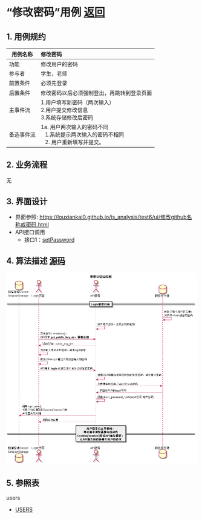 # “修改密码”用例 [返回](../README.md)
## 1. 用例规约

|用例名称|修改密码|
|-------|:-------------|
|功能|修改用户的密码|
|参与者|学生，老师|
|前置条件|必须先登录|
|后置条件|修改密码以后必须强制登出，再跳转到登录页面|
|主事件流| 1.用户填写新密码（两次输入） <br/> 2.用户提交修改信息 <br/>3.系统存储修改后密码|
|备选事件流|1a. 用户两次输入的密码不同 <br/>&nbsp;&nbsp; 1.系统提示两次输入的密码不相同  <br/>&nbsp;&nbsp; 2. 用户重新填写并提交。 |

## 2. 业务流程
无

## 3. 界面设计
- 界面参照: https://louxiankai0.github.io/is_analysis/test6/ui/修改github名称或密码.html
- API接口调用
    - 接口1：[setPassword](../接口/setPassword.md)

## 4. 算法描述 [源码](../src/修改密码.puml)
![登录认证流程图](../修改密码.png)
    
## 5. 参照表
users
- [USERS](../数据库设计.md/#USERS)
